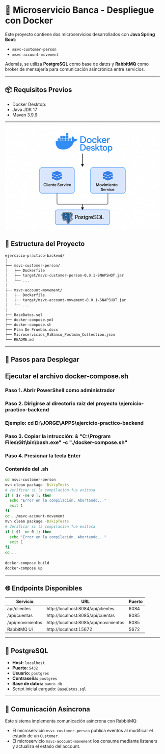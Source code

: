 
# 🏦 Microservicio Banca - Despliegue con Docker

Este proyecto contiene dos microservicios desarrollados con **Java Spring Boot**:

- `msvc-customer-person`
- `msvc-account-movement`

Además, se utiliza **PostgreSQL** como base de datos y **RabbitMQ** como broker de mensajería para comunicación asincrónica entre servicios.

---

## 📦 Requisitos Previos

- Docker Desktop:
- Java JDK 17
- Maven 3.9.9

---
![img.png](img.png)
## 🧱 Estructura del Proyecto

```
ejercicio-practico-backend/
│
├── msvc-customer-person/
│   ├── Dockerfile
│   ├── target/msvc-customer-person-0.0.1-SNAPSHOT.jar
│   └── ...
│
├── msvc-account-movement/
│   ├── Dockerfile
│   ├── target/msvc-account-movement-0.0.1-SNAPSHOT.jar
│   └── ...
│
├── BaseDatos.sql
├── docker-compose.yml
├── docker-compose.sh
├── Plan De Pruebas.docx
├── Microservicios_MiBanco_Postman_Collection.json
└── README.md
```

---

## 🚀 Pasos para Desplegar

## Ejecutar el archivo docker-compose.sh
### Paso 1. Abrir PowerShell como administrador 
### Paso 2. Dirigirse al directorio raiz del proyecto \ejercicio-practico-backend
### Ejemplo: cd D:\JORGE\APPS\ejercicio-practico-backend
### Paso 3. Copiar la intrucción: & "C:\Program Files\Git\bin\bash.exe" -c "./docker-compose.sh"
### Paso 4. Presionar la tecla Enter
### Contenido del .sh
```bash
cd msvc-customer-person
mvn clean package -DskipTests
# Verificar si la compilación fue exitosa
if [ $? -ne 0 ]; then
  echo "Error en la compilación. Abortando..."
  exit 1
fi
cd ../msvc-account-movement
mvn clean package -DskipTests
# Verificar si la compilación fue exitosa
if [ $? -ne 0 ]; then
  echo "Error en la compilación. Abortando..."
  exit 1
fi
cd ..

docker-compose build
docker-compose up
```

---

## 🌐 Endpoints Disponibles

| Servicio         | URL                                   | Puerto        |
|------------------|---------------------------------------|---------------|
| api/clientes     | http://localhost:8084/api/clientes    | 8084          |
| /api/cuentas     | http://localhost:8085/api/cuentas     | 8085          |
| /api/movimientos | http://localhost:8085/api/movimientos | 8085          |
| RabbitMQ UI      | http://localhost:15672                | 5672 |

---

## 🐘 PostgreSQL

- **Host:** `localhost`
- **Puerto:** `5432`
- **Usuario:** `postgres`
- **Contraseña:** `postgres`
- **Base de datos:** `banco_db`
- Script inicial cargado: `BaseDatos.sql`

---

## 🔁 Comunicación Asíncrona

Este sistema implementa comunicación asíncrona con RabbitMQ:

- El microservicio `msvc-customer-person` publica eventos al modificar el estado de un `Customer`.
- El microservicio `msvc-account-movement` los consume mediante listeners y actualiza el estado del account.
